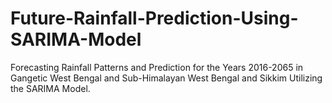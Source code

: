 # Future-Rainfall-Prediction-Using-SARIMA-Model
Forecasting Rainfall Patterns and Prediction for the Years 2016-2065 in Gangetic West Bengal and Sub-Himalayan West Bengal and Sikkim Utilizing the SARIMA Model.
